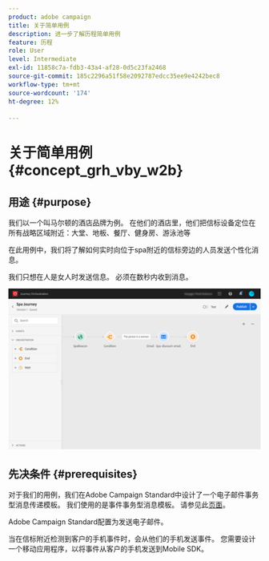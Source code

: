 ```yaml
---
product: adobe campaign
title: 关于简单用例
description: 进一步了解历程简单用例
feature: 历程
role: User
level: Intermediate
exl-id: 11858c7a-fdb3-43a4-af28-0d5c23fa2468
source-git-commit: 185c2296a51f58e2092787edcc35ee9e4242bec8
workflow-type: tm+mt
source-wordcount: '174'
ht-degree: 12%

---
```


# 关于简单用例{#concept_grh_vby_w2b}

## 用途 {#purpose}

我们以一个叫马尔顿的酒店品牌为例。 在他们的酒店里，他们把信标设备定位在所有战略区域附近：大堂、地板、餐厅、健身房、游泳池等

在此用例中，我们将了解如何实时向位于spa附近的信标旁边的人员发送个性化消息。

我们只想在人是女人时发送信息。 必须在数秒内收到消息。

![](../assets/journeyuc1_16.png)

## 先决条件 {#prerequisites}

对于我们的用例，我们在Adobe Campaign Standard中设计了一个电子邮件事务型消息传递模板。 我们使用的是事件事务型消息模板。 请参见此[页面](https://experienceleague.adobe.com/docs/campaign-standard/using/communication-channels/transactional-messaging/getting-started-with-transactional-msg.html?lang=zh-Hans)。

Adobe Campaign Standard配置为发送电子邮件。

当在信标附近检测到客户的手机事件时，会从他们的手机发送事件。 您需要设计一个移动应用程序，以将事件从客户的手机发送到Mobile SDK。
